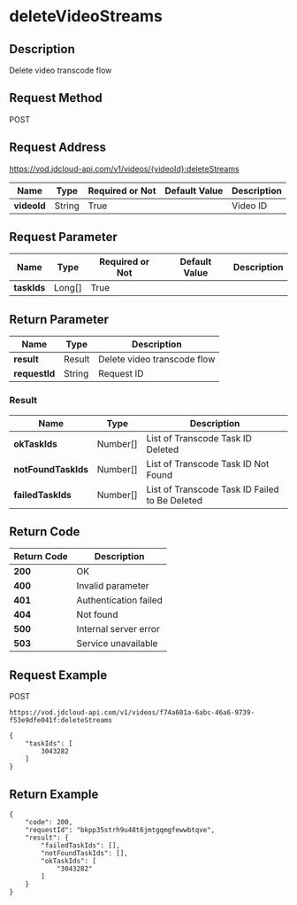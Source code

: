 # deleteVideoStreams


## Description
Delete video transcode flow

## Request Method
POST

## Request Address
https://vod.jdcloud-api.com/v1/videos/{videoId}:deleteStreams

|Name|Type|Required or Not|Default Value|Description|
|---|---|---|---|---|
|**videoId**|String|True| |Video ID|

## Request Parameter
|Name|Type|Required or Not|Default Value|Description|
|---|---|---|---|---|
|**taskIds**|Long[]|True| | |


## Return Parameter
|Name|Type|Description|
|---|---|---|
|**result**|Result|Delete video transcode flow|
|**requestId**|String|Request ID|

### Result
|Name|Type|Description|
|---|---|---|
|**okTaskIds**|Number[]|List of Transcode Task ID Deleted|
|**notFoundTaskIds**|Number[]|List of Transcode Task ID Not Found|
|**failedTaskIds**|Number[]|List of Transcode Task ID Failed to Be Deleted|

## Return Code
|Return Code|Description|
|---|---|
|**200**|OK|
|**400**|Invalid parameter|
|**401**|Authentication failed|
|**404**|Not found|
|**500**|Internal server error|
|**503**|Service unavailable|

## Request Example
POST
```
https://vod.jdcloud-api.com/v1/videos/f74a601a-6abc-46a6-9739-f53e9dfe041f:deleteStreams

```
```
{
    "taskIds": [
        3043282
    ]
}
```

## Return Example
```
{
    "code": 200, 
    "requestId": "bkpp35strh9u48t6jmtgqmgfewwbtqve", 
    "result": {
        "failedTaskIds": [], 
        "notFoundTaskIds": [], 
        "okTaskIds": [
            "3043282"
        ]
    }
}
```
